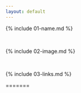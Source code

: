 ```yaml
---
layout: default
---
```



{% include 01-name.md %}

<br>

{% include 02-image.md %}

<br>

{% include 03-links.md %}

=======
